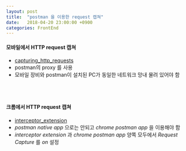 ```yaml
---
layout: post
title:  "postman 을 이용한 request 캡쳐"
date:   2018-04-20 23:00:00 +0900
categories: FrontEnd
---
```

#### 모바일에서 HTTP request 캡쳐
- [capturing_http_requests](https://www.getpostman.com/docs/v6/postman/sending_api_requests/capturing_http_requests)
- postman의 proxy 를 사용
- 모바일 장비와 postman이 설치된 PC가 동일한 네트워크 망내 물려 있어야 함
<br>
<br>

#### 크롬에서 HTTP request 캡쳐
- [interceptor_extension](https://www.getpostman.com/docs/v6/postman/sending_api_requests/interceptor_extension)
- _postman native app_ 으로는 안되고 _chrome postman app_ 을 이용해야 함
- _interceptor extension_ 과 _chrome postman app_ 양쪽 모두에서 _Request Capture_ 를 _on_ 설정
